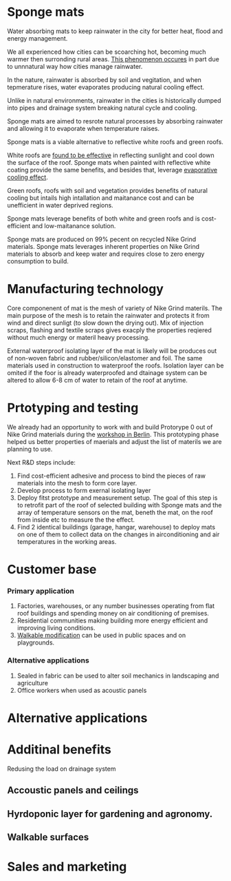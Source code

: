 

# Sponge mats
Water absorbing mats to keep rainwater in the city for better heat, flood and energy management.


We all experienced how cities can be scoarching hot, becoming much warmer then surronding rural areas. [This phenomenon occures](https://en.wikipedia.org/wiki/Urban_heat_island) in part due to unnnatural way how cities manage rainwater.

In the nature, rainwater is absorbed by soil and vegitation, and when tepmerature rises, water evaporates producing natural cooling effect.

Unlike in natural environments, rainwater in the cities is historically dumped into pipes and drainage system breaking natural cycle and cooling.

Sponge mats are aimed to resrote natural processes by absorbing rainwater and allowing it to evaporate when temperature raises.

Sponge mats is a viable alternative to reflective white roofs and green roofs.

White roofs are [found to be effective](https://www.sciencedirect.com/science/article/pii/S0378778813007652?via%3Dihub) in reflecting sunlight and cool down the surface of the roof. Sponge mats when painted with reflective white coating provide the same benefits, and besides that, leverage [evaporative cooling effect](https://www.designingbuildings.co.uk/wiki/Evaporative_cooling).  

Green roofs, roofs with soil and vegetation provides benefits of natural cooling but intails high intallation and maitanance cost and can be unefficient in water deprived regions. 

Sponge mats leverage benefits of both white and green roofs and is cost-efficient and low-maitanance solution.  


Sponge mats are produced on 99% pecent on recycled Nike Grind materials.
Sponge mats leverages inherent properties on Nike Grind materials to absorb and keep water and requires close to zero energy consumption to build.

# Manufacturing technology
Core componenent of mat is the mesh of variety of Nike Grind materils. The main purpose of the mesh is to retain the rainwater and protects it from wind and direct sunligt (to slow down the drying out). Mix of injection scraps, flashing and textile scraps gives exacply the properties reqiered without much energy or materil heavy processing. 

External waterproof isolating layer of the mat is likely will be produces out of non-woven fabric and rubber/silicon/elastomer and foil. The same materials used in construction to waterproof the roofs. Isolation layer can be omited if the foor is already waterproofed and dtainage system can be altered to allow 6-8 cm of water to retain of the roof at anytime.


# Prtotyping and testing

We already had an opportunity to work with and build Protorype 0 out of Nike Grind materials during the [workshop in Berlin](https://www.eventbrite.de/e/reuse-remake-recycle-a-chat-with-leaders-in-circular-economy-tickets-44645786750#). This prototyping phase helped us better properties of maerials and adjust the list of materils we are planning to use.

Next R&D steps include: 
1. Find cost-efficient adhesive and process to bind the pieces of raw materials into the mesh to form core layer.
2. Develop process to form exernal isolating layer
3. Deploy fitst prototype and measurement setup. The goal of this step is to retrofit part of the roof of selected building with Sponge mats and the array of temperature sensors on the mat, beneth the mat, on the roof from inside etc to measure the the effect.
4. Find 2 identical buildings (garage, hangar, warehouse) to deploy mats on one of them to collect data on the changes in airconditioning and air temperatures in the working areas.

# Customer base
### Primary application

1. Factories, warehouses, or any number businesses operating from flat roof buildings and spending money on air conditioning of premises.
2. Residential communities making building more energy efficient and improving living conditions.
3. [Walkable modification](#walkable-surfaces) can be used in public spaces and on playgrounds.

### Alternative applications
1. Sealed in fabric can be used to alter soil mechanics in landscaping and agriculture
2. Office workers when used as acoustic panels 

# Alternative applications

# Additinal benefits
Redusing the load on drainage system


## Accoustic panels and ceilings

## Hyrdoponic layer for gardening and agronomy.

## Walkable surfaces


# Sales and marketing

